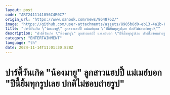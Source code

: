 ```yaml
---
layout: post
code: "ART2411141056C4R0C7"
origin_url: "https://www.sanook.com/news/9648762/"
image: "https://github.com/user-attachments/assets/8985b8d0-eb13-4a1b-8500-788cd235a6b0"
title: "ปาร์ตี้วันเกิด \"น้องมายู\" ลูกสาวแฮปปี้ แม่เมย์บอก \"ปีนี้ยิ้มทุกรูปเลย ปกติไม่ชอบถ่ายรูป\""
description: "ปาร์ตี้วันเกิด \"น้องมายู\" ลูกสาวแฮปปี้ แม่เมย์บอก \"ปีนี้ยิ้มทุกรูปเลย ปกติไม่ชอบถ่ายรูป\""
category: "ENTERTAINMENT"
language: "th"
date: 2024-11-14T11:01:30.828Z
---
```


# ปาร์ตี้วันเกิด "น้องมายู" ลูกสาวแฮปปี้ แม่เมย์บอก "ปีนี้ยิ้มทุกรูปเลย ปกติไม่ชอบถ่ายรูป"
